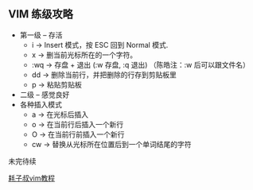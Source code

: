 ## VIM 练级攻略
- 第一级 – 存活
    - i → Insert 模式，按 ESC 回到 Normal 模式.
    - x → 删当前光标所在的一个字符。
    - :wq → 存盘 + 退出 (:w 存盘, :q 退出)   （陈皓注：:w 后可以跟文件名）
    - dd → 删除当前行，并把删除的行存到剪贴板里
    - p → 粘贴剪贴板
- 二级 – 感觉良好
- 各种插入模式
    - a → 在光标后插入
    - o → 在当前行后插入一个新行
    - O → 在当前行前插入一个新行
    - cw → 替换从光标所在位置后到一个单词结尾的字符

未完待续

[耗子叔vim教程](https://coolshell.cn/articles/5426.html)
